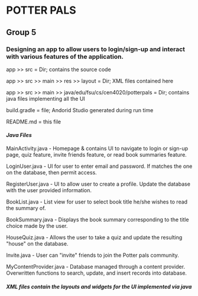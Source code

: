 # POTTER PALS

## Group 5

### Designing an app to allow users to login/sign-up and interact with various features of the application.

app >> src = Dir; contains the source code

app >> src >> main >> res >> layout = Dir; XML files contained here 

app >> src >> main >> java/edu/fsu/cs/cen4020/potterpals = Dir; contains java files implementing all the UI 

build.gradle = file; Andorid Studio generated during run time 

README.md = this file

#### *Java Files*

MainActivity.java - Homepage & contains UI to navigate to login or sign-up page, quiz feature, invite friends feature, or read book 
summaries feature. 

LoginUser.java - UI for user to enter email and password. If matches the one on the database, then permit access.

RegisterUser.java - UI to allow user to create a profile. Update the database with the user provided information.

BookList.java - List view for user to select book title he/she wishes to read the summary of.

BookSummary.java - Displays the book summary corresponding to the title choice made by the user. 

HouseQuiz.java - Allows the user to take a quiz and update the resulting "house" on the database. 

Invite.java - User can "invite" friends to join the Potter pals community. 

MyContentProvider.java - Database managed through a content provider. Overwritten functions to search, update, and insert records into 
database.

##### *XML files contain the layouts and widgets for the UI implemented via java*
